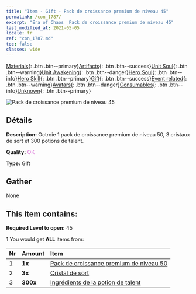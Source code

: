 ```yaml
---
title: "Item - Gift - Pack de croissance premium de niveau 45"
permalink: /con_1787/
excerpt: "Era of Chaos  Pack de croissance premium de niveau 45"
last_modified_at: 2021-05-05
locale: fr
ref: "con_1787.md"
toc: false
classes: wide
---
```

 [Materials](/ItemsFR/){: .btn .btn--primary}[Artifacts](/ItemsFR/Artifacts/){: .btn .btn--success}[Unit Soul](/ItemsFR/UnitSoul/){: .btn .btn--warning}[Unit Awakening](/ItemsFR/UnitAwakening/){: .btn .btn--danger}[Hero Soul](/ItemsFR/HeroSoul/){: .btn .btn--info}[Hero Skill](/ItemsFR/HeroSkill/){: .btn .btn--primary}[Gift](/ItemsFR/Gift/){: .btn .btn--success}[Event related](/ItemsFR/Events/){: .btn .btn--warning}[Avatars](/ItemsFR/Avatars/){: .btn .btn--danger}[Consumables](/ItemsFR/Consumables/){: .btn .btn--info}[Unknown](/ItemsFR/Unknown/){: .btn .btn--primary}

 ![Pack de croissance premium de niveau 45](/images/t/i_907221.png)

## Détails
 **Description:** Octroie 1 pack de croissance premium de niveau 50, 3 cristaux de sort et 300 potions de talent.

 **Quality:** <span style="color: #DA70D6">OK</span>

 **Type:** Gift

## Gather

  None

## This item contains:

 **Required Level to open:** 45

 1 You would get **ALL** items  from:

  | Nr | Amount |     Item    |
  |:---|:-------|:------------|
  | 1 |  **1x** | [Pack de croissance premium de niveau 50](/ItemsFR/con_1788/) |  | 
  | 2 |  **3x** | [Cristal de sort](/ItemsFR/art_189/) |  | 
  | 3 |  **300x** | [Ingrédients de la potion de talent](/ItemsFR/con_1120/) |  | 
